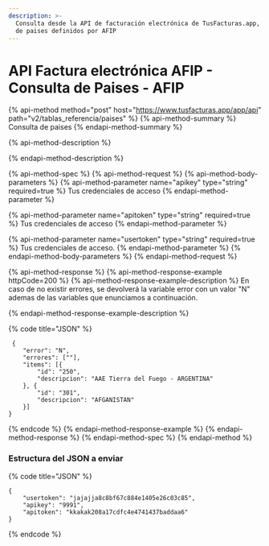 ```yaml
---
description: >-
  Consulta desde la API de facturación electrónica de TusFacturas.app, la lista
  de paises definidos por AFIP
---
```


# API Factura electrónica AFIP  - Consulta de Paises - AFIP

{% api-method method="post" host="https://www.tusfacturas.app/app/api" path="v2/tablas\_referencia/paises" %}
{% api-method-summary %}
Consulta de paises 
{% endapi-method-summary %}

{% api-method-description %}

{% endapi-method-description %}

{% api-method-spec %}
{% api-method-request %}
{% api-method-body-parameters %}
{% api-method-parameter name="apikey" type="string" required=true %}
Tus credenciales de acceso
{% endapi-method-parameter %}

{% api-method-parameter name="apitoken" type="string" required=true %}
Tus credenciales de acceso
{% endapi-method-parameter %}

{% api-method-parameter name="usertoken" type="string" required=true %}
Tus credenciales de acceso.
{% endapi-method-parameter %}
{% endapi-method-body-parameters %}
{% endapi-method-request %}

{% api-method-response %}
{% api-method-response-example httpCode=200 %}
{% api-method-response-example-description %}
En caso de no existir errores, se devolverá la variable error con un valor "N" ademas de las variables que enunciamos a continuación.  
  
{% endapi-method-response-example-description %}

{% code title="JSON" %}
```
 {
	"error": "N",
	"errores": [""],
	"items": [{
		"id": "250",
		"descripcion": "AAE Tierra del Fuego - ARGENTINA"
	}, {
		"id": "301",
		"descripcion": "AFGANISTAN"
	}]
}
```
{% endcode %}
{% endapi-method-response-example %}
{% endapi-method-response %}
{% endapi-method-spec %}
{% endapi-method %}

### Estructura del JSON a enviar

{% code title="JSON" %}
```text
{
	"usertoken": "jajajja8c8bf67c884e1405e26c03c85",
	"apikey": "9991",
	"apitoken": "kkakak208a17cdfc4e4741437baddaa6"
}

```
{% endcode %}

